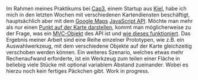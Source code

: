 ﻿Im Rahmen meines Praktikums bei [Cap3](http://cap3.de/), einem Startup aus [Kiel](http://goo.gl/maps/TDJfX), habe ich mich in den letzten Wochen mit verschiedenen Kartendiensten beschäftigt, hauptsächlich aber mit dem [Google Maps](http://m.theatlantic.com/technology/archive/2012/09/how-google-builds-its-maps-and-what-it-means-for-the-future-of-everything/261913/) [JavaScript API](https://developers.google.com/maps/documentation/javascript/?hl=de). Möchte man mehr als nur einen [Punkt auf der Karte darstellen](https://google-developers.appspot.com/maps/documentation/javascript/examples/marker-animations-iteration?hl=de), kommt man möglicherweise zu der Frage, was ein [MVC-Objekt](https://developers.google.com/maps/articles/mvcfun?hl=de) des API ist und [wie dieses funktioniert](http://blog.mridey.com/2010/03/maps-javascript-api-v3-more-about.html). Das Ergebnis meiner Arbeit sind eine Reihe einzelner Prototypen, wie z.B. ein Auswahlwerkzeug, mit dem verschiedene Objekte auf der Karte gleichzeitig verschoben werden können. Ein weiteres Szenario, welches etwas mehr Rechenaufwand erforderte, ist ein Werkzeug zum teilen einer Fläche in beliebig viele Stücke mit optional variablem Abstand zueinander. Wobei es hierzu noch kein fertiges Päckchen gibt. Work in progress.
